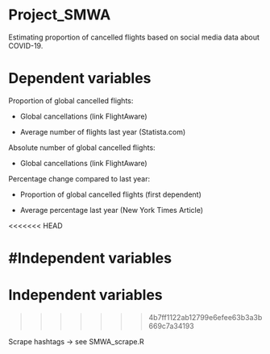 # Project_SMWA
Estimating proportion of cancelled flights based on social media data about COVID-19.

# Dependent variables

Proportion of global cancelled flights:

-	Global cancellations (link FlightAware)

-	Average number of flights last year (Statista.com)


Absolute number of global cancelled flights:

-	Global cancellations (link FlightAware)


Percentage change compared to last year:

-	Proportion of global cancelled flights (first dependent)

-	Average percentage last year (New York Times Article)

<<<<<<< HEAD

#Independent variables
=======
# Independent variables
>>>>>>> 4b7ff1122ab12799e6efee63b3a3b669c7a34193

Scrape hashtags -> see SMWA_scrape.R







